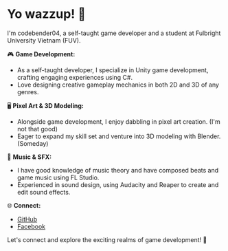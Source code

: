 # Yo wazzup! 👋

I'm codebender04, a self-taught game developer and a student at Fulbright University Vietnam (FUV).

🎮 **Game Development:**
- As a self-taught developer, I specialize in Unity game development, crafting engaging experiences using C#.
- Love designing creative gameplay mechanics in both 2D and 3D of any genres.

🖥️ **Pixel Art & 3D Modeling:**
- Alongside game development, I enjoy dabbling in pixel art creation. (I'm not that good)
- Eager to expand my skill set and venture into 3D modeling with Blender. (Someday)

🎵 **Music & SFX:**
- I have good knowledge of music theory and have composed beats and game music using FL Studio.
- Experienced in sound design, using Audacity and Reaper to create and edit sound effects.
  
🌐 **Connect:**
- [GitHub](https://github.com/codebender04)
- [Facebook](https://www.facebook.com/bojhor/)

Let's connect and explore the exciting realms of game development! 🚀 
